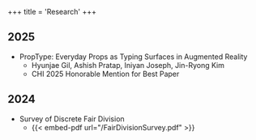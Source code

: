 +++
title = 'Research'
+++
## 2025
- PropType: Everyday Props as Typing Surfaces in Augmented Reality
	- Hyunjae Gil, Ashish Pratap, Iniyan Joseph, Jin-Ryong Kim
	- CHI 2025 Honorable Mention for Best Paper
## 2024
- Survey of Discrete Fair Division
  - {{< embed-pdf url="/FairDivisionSurvey.pdf" >}}
